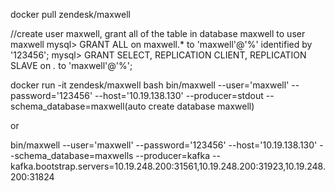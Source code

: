 docker pull zendesk/maxwell

//create user maxwell, grant all of the table in database maxwell to user maxwell 
mysql> GRANT ALL on maxwell.* to 'maxwell'@'%' identified by '123456';
mysql> GRANT SELECT, REPLICATION CLIENT, REPLICATION SLAVE on *.* to 'maxwell'@'%';

docker run -it zendesk/maxwell bash
bin/maxwell --user='maxwell' --password='123456' --host='10.19.138.130' --producer=stdout  --schema_database=maxwell(auto create database maxwell)


or

bin/maxwell --user='maxwell' --password='123456' --host='10.19.138.130' --schema_database=maxwells --producer=kafka --kafka.bootstrap.servers=10.19.248.200:31561,10.19.248.200:31923,10.19.248.200:31824
